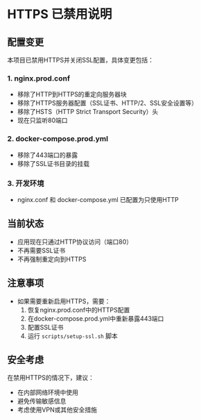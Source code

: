 # HTTPS 已禁用说明

## 配置变更

本项目已禁用HTTPS并关闭SSL配置，具体变更包括：

### 1. nginx.prod.conf
- 移除了HTTP到HTTPS的重定向服务器块
- 移除了HTTPS服务器配置（SSL证书、HTTP/2、SSL安全设置等）
- 移除了HSTS（HTTP Strict Transport Security）头
- 现在只监听80端口

### 2. docker-compose.prod.yml
- 移除了443端口的暴露
- 移除了SSL证书目录的挂载

### 3. 开发环境
- nginx.conf 和 docker-compose.yml 已配置为只使用HTTP

## 当前状态
- 应用现在只通过HTTP协议访问（端口80）
- 不再需要SSL证书
- 不再强制重定向到HTTPS

## 注意事项
- 如果需要重新启用HTTPS，需要：
  1. 恢复nginx.prod.conf中的HTTPS配置
  2. 在docker-compose.prod.yml中重新暴露443端口
  3. 配置SSL证书
  4. 运行 `scripts/setup-ssl.sh` 脚本

## 安全考虑
在禁用HTTPS的情况下，建议：
- 在内部网络环境中使用
- 避免传输敏感信息
- 考虑使用VPN或其他安全措施
